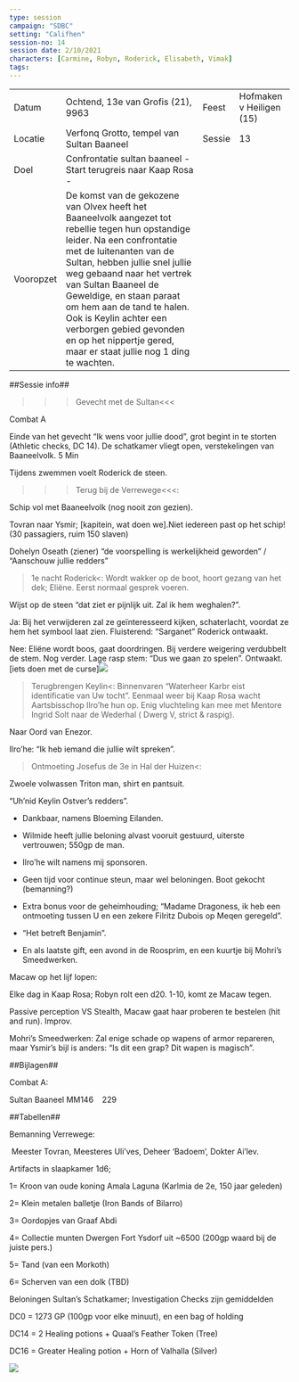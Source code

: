 ```yaml
---
type: session
campaign: "SDBC"
setting: "Califhen"
session-no: 14
session date: 2/10/2021
characters: [Carmine, Robyn, Roderick, Elisabeth, Vimak]
tags:
---
```

|   |   |   |   |
|---|---|---|---|
|Datum|Ochtend, 13e van Grofis (21), 9963|Feest|Hofmaken v Heiligen (15)|
|Locatie|Verfonq Grotto, tempel van Sultan Baaneel|Sessie|13|
|Doel|Confrontatie sultan baaneel - Start terugreis naar Kaap Rosa -|   |   |
|Vooropzet|De komst van de gekozene van Olvex heeft het Baaneelvolk aangezet tot rebellie tegen hun opstandige leider. Na een confrontatie met de luitenanten van de Sultan, hebben jullie snel jullie weg gebaand naar het vertrek van Sultan Baaneel de Geweldige, en staan paraat om hem aan de tand te halen. Ook is Keylin achter een verborgen gebied gevonden en op het nippertje gered, maar er staat jullie nog 1 ding te wachten.|   |   |

  
  
  

##Sessie info##

>>>Gevecht met de Sultan<<<

Combat A

Einde van het gevecht “Ik wens voor jullie dood”, grot begint in te storten (Athletic checks, DC 14). De schatkamer vliegt open, verstekelingen van Baaneelvolk. 5 Min

Tijdens zwemmen voelt Roderick de steen.

  

>>>Terug bij de Verrewege<<<:

Schip vol met Baaneelvolk (nog nooit zon gezien).

Tovran naar Ysmir; [kapitein, wat doen we].Niet iedereen past op het schip! (30 passagiers, ruim 150 slaven)

Dohelyn Oseath (ziener) “de voorspelling is werkelijkheid geworden” / “Aanschouw jullie redders”

  

>1e nacht Roderick<: Wordt wakker op de boot, hoort gezang van het dek; Eliëne. Eerst normaal gesprek voeren.

Wijst op de steen “dat ziet er pijnlijk uit. Zal ik hem weghalen?”.

Ja: Bij het verwijderen zal ze geïnteresseerd kijken, schaterlacht, voordat ze hem het symbool laat zien. Fluisterend: “Sarganet” Roderick ontwaakt.

Nee: Eliëne wordt boos, gaat doordringen. Bij verdere weigering verdubbelt de stem. Nog verder. Lage rasp stem: “Dus we gaan zo spelen”. Ontwaakt. [iets doen met de curse]![](https://lh6.googleusercontent.com/yhu9IKixlVKRJRzL9fo4U16zNLo_dXFdsuRxBwvGGYkcuo9zgX0QDDAsT6ZNAgMKsKQy8vB_PK3m0F-PvRNvvqz9f91Wievoaaelo5IqgqX0-0ysEGWK_okA_pi3URP61rJUR-6tJh8BBJEJ9GdJ)

  

>Terugbrengen Keylin<: Binnenvaren “Waterheer Karbr eist identificatie van Uw tocht”. Eenmaal weer bij Kaap Rosa wacht Aartsbisschop Ilro’he hun op. Enig vluchteling kan mee met Mentore Ingrid Solt naar de Wederhal ( Dwerg V, strict & raspig).

Naar Oord van Enezor.

Ilro’he: “Ik heb iemand die jullie wilt spreken”. 

  

>Ontmoeting Josefus de 3e in Hal der Huizen<: 

Zwoele volwassen Triton man, shirt en pantsuit.

“Uh’nid Keylin Ostver’s redders”.

- Dankbaar, namens Bloeming Eilanden.
    
- Wilmide heeft jullie beloning alvast vooruit gestuurd, uiterste vertrouwen; 550gp de man.
    
- Ilro’he wilt namens mij sponsoren.
    
- Geen tijd voor continue steun, maar wel beloningen. Boot gekocht (bemanning?)
    
- Extra bonus voor de geheimhouding; “Madame Dragoness, ik heb een ontmoeting tussen U en een zekere Filritz Dubois op Meqen geregeld”.
    
- “Het betreft Benjamin”.
    
- En als laatste gift, een avond in de Roosprim, en een kuurtje bij Mohri’s Smeedwerken. 
    

  

Macaw op het lijf lopen:

Elke dag in Kaap Rosa; Robyn rolt een d20. 1-10, komt ze Macaw tegen.

Passive perception VS Stealth, Macaw gaat haar proberen te bestelen (hit and run). Improv.

  

Mohri’s Smeedwerken: Zal enige schade op wapens of armor repareren, maar Ysmir’s bijl is anders: “Is dit een grap? Dit wapen is magisch”.

  

##Bijlagen##

Combat A:

Sultan Baaneel MM146    229

  

##Tabellen##

Bemanning Verrewege:

 Meester Tovran, Meesteres Uli’ves, Deheer ‘Badoem’, Dokter Ai’lev.

  
  
  

Artifacts in slaapkamer 1d6;

1= Kroon van oude koning Amala Laguna (Karlmia de 2e, 150 jaar geleden)

2= Klein metalen balletje (Iron Bands of Bilarro)

3= Oordopjes van Graaf Abdi

4= Collectie munten Dwergen Fort Ysdorf uit ~6500 (200gp waard bij de juiste pers.)

5= Tand (van een Morkoth)

6= Scherven van een dolk (TBD)

  

Beloningen Sultan’s Schatkamer; Investigation Checks zijn gemiddelden

DC0 = 1273 GP (100gp voor elke minuut), en een bag of holding

DC14 = 2 Healing potions + Quaal’s Feather Token (Tree)

DC16 = Greater Healing potion + Horn of Valhalla (Silver)

  

![](https://lh6.googleusercontent.com/_Ck2aZNKJbkKk8922GDSutioPwsUYhWCCSeMhZ6cktC-zZUNt5VZo1R8acvMJ4vQgW1__2eD5_80ggppPopciuZ6cYWvdojCTeRpWHYk9P7OpvYVzhW4viZQbXQihKWJVVCivE3kYRhJVQXc98kO)